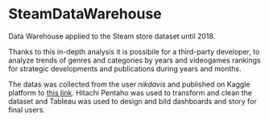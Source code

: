 # SteamDataWarehouse
Data Warehouse applied to the Steam store dataset until 2018.

Thanks to this in-depth analysis it is possibile for a third-party developer, to analyze trends of genres and categories by years and videogames rankings for strategic developments and publications during years and months.

The datas was collected from the user *nikdavis* and published on Kaggle platform to [this link](https://www.kaggle.com/datasets/nikdavis/steam-store-games). Hitachi Pentaho was used to transform and clean the dataset and Tableau was used to design and bild dashboards and story for final users.